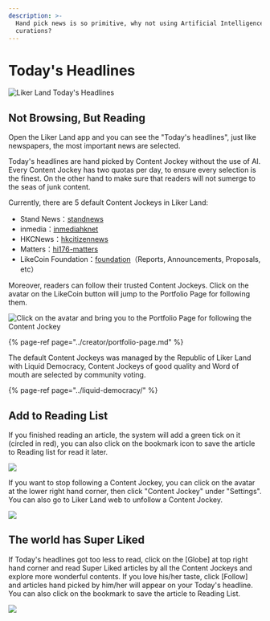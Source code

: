 ```yaml
---
description: >-
  Hand pick news is so primitive, why not using Artificial Intelligence for
  curations?
---
```


# Today's Headlines

![Liker Land Today&apos;s Headlines](https://gblobscdn.gitbook.com/assets%2F-LL4mdaVjNgL6A1--PV0%2F-MIxM2Gj5gZytWRtDfOy%2F-MIxwLL6REhjwHPRVJo8%2Fphoto6332505717323442883.jpg?alt=media&token=92003ce5-7e02-4a05-9e50-6d4c7cdab7fb)

## Not Browsing, But Reading <a id="bu-shi-liu-lan-er-shi-yue-du"></a>

Open the Liker Land app and you can see the "Today's headlines", just like newspapers, the most important news are selected.

Today's headlines are hand picked by Content Jockey without the use of AI. Every Content Jockey has two quotas per day, to ensure every selection is the finest. On the other hand to make sure that readers will not sumerge to the seas of junk content.

Currently, there are 5 default Content Jockeys in Liker Land:

*  Stand News：[standnews](https://like.co/standnews)​
* inmedia：[inmediahknet](https://like.co/inmediahknet)​
* HKCNews：[hkcitizennews](https://like.co/hkcitizennews)​
* Matters：[hi176-matters](https://like.co/hi176-matters)​
* LikeCoin Foundation：[foundation](https://like.co/foundation)（Reports, Announcements, Proposals, etc）

Moreover, readers can follow their trusted Content Jockeys. Click on the avatar on the LikeCoin button will jump to the Portfolio Page for following them.

![Click on the avatar and bring you to the Portfolio Page for following the Content Jockey](https://gblobscdn.gitbook.com/assets%2F-LL4mdaVjNgL6A1--PV0%2F-MNwB4Tft0sWSyDpXzhe%2F-MNwRqxlb-hiotgBbA-n%2Fsuper-like-reader-4.png?alt=media&token=c6f47e04-4cdf-4179-a160-14d0f611b1c3)

{% page-ref page="../creator/portfolio-page.md" %}

The default Content Jockeys was managed by the Republic of Liker Land with Liquid Democracy, Content Jockeys of good quality and Word of mouth are selected by community voting.

{% page-ref page="../liquid-democracy/" %}

## Add to Reading List

If you finished reading an article, the system will add a green tick on it \(circled in red\), you can also click on the bookmark icon to save the article to Reading list for read it later.

![](../../.gitbook/assets/super-like-reader-1-en.png)

If you want to stop following a Content Jockey, you can click on the avatar at the lower right hand corner, then click "Content Jockey" under "Settings". You can also go to Liker Land web to unfollow a Content Jockey.

![](../../.gitbook/assets/super-like-reader-2-en.png)

## The world has Super Liked

If Today's headlines got too less to read, click on the \[Globe\] at top right hand corner and read Super Liked articles by all the Content Jockeys and explore more wonderful contents. If you love his/her taste, click \[Follow\] and articles hand picked  by him/her will appear on your Today's headline. You can also click on the bookmark to save the article to Reading List.

![](../../.gitbook/assets/super-like-reader-3-en.png)

